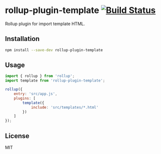 # rollup-plugin-template [![Build Status](https://travis-ci.org/anteriovieira/rollup-plugin-template.svg)](https://travis-ci.org/anteriovieira/rollup-plugin-template)

Rollup plugin for import template HTML.

## Installation

```bash
npm install --save-dev rollup-plugin-template
```

## Usage

```js
import { rollup } from 'rollup';
import template from 'rollup-plugin-template';

rollup({
	entry: 'src/app.js',
	plugins: [
		template({
			include: 'src/templates/*.html'
		})
	]
});
```

## License

MIT
